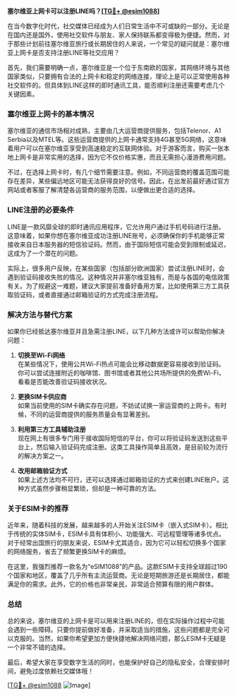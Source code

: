 **塞尔维亚上网卡可以注册LINE吗？[[TG💪+ @esim1088](https://t.me/s/esim1088)]**

在当今数字化时代，社交媒体已经成为人们日常生活中不可或缺的一部分。无论是在国内还是国外，使用社交软件与朋友、家人保持联系都变得极为便捷。然而，对于那些计划前往塞尔维亚旅行或长期居住的人来说，一个常见的疑问就是：塞尔维亚上网卡是否支持注册LINE等社交应用？

首先，我们需要明确一点，塞尔维亚是一个位于东南欧的国家，其网络环境与其他国家类似，只要拥有合法的上网卡和稳定的网络连接，理论上是可以正常使用各种社交软件的。但具体到LINE这样的即时通讯工具，能否顺利注册还需要考虑几个关键因素。

### **塞尔维亚上网卡的基本情况**

塞尔维亚的通信市场相对成熟，主要由几大运营商提供服务，包括Telenor、A1 Serbia以及MTEL等。这些运营商提供的上网卡通常支持4G甚至5G网络，这意味着用户可以在塞尔维亚享受到高速稳定的互联网体验。对于游客而言，购买一张本地上网卡是非常实用的选择，因为它不仅价格实惠，而且无需担心漫游费用问题。

不过，在选择上网卡时，有几个细节需要注意。例如，不同运营商的覆盖范围可能存在差异，某些偏远地区可能无法获得良好的信号。因此，在出发前最好通过官方网站或者客服了解清楚各运营商的服务范围，以便做出更合适的选择。

### **LINE注册的必要条件**

LINE是一款风靡全球的即时通讯应用程序，它允许用户通过手机号码进行注册。这意味着，如果你想在塞尔维亚成功注册LINE账号，必须确保你的手机能够正常接收来自日本服务器的短信验证码。然而，由于国际短信可能会受到限制或延迟，这成为了一个潜在的问题。

实际上，很多用户反映，在某些国家（包括部分欧洲国家）尝试注册LINE时，会遇到验证码接收失败的情况。这种情况并非塞尔维亚独有，而是与各国的电信政策有关。为了规避这一难题，建议大家提前准备好备用方案，比如使用第三方工具获取验证码，或者直接通过邮箱验证的方式完成注册流程。

### **解决方法与替代方案**

如果你已经抵达塞尔维亚并且急需注册LINE，以下几种方法或许可以帮助你解决问题：

1. **切换至Wi-Fi网络**  
   在某些情况下，使用公共Wi-Fi热点可能会比移动数据更容易接收到验证码。你可以尝试连接附近的咖啡馆、图书馆或者其他公共场所提供的免费Wi-Fi，看看是否能改善验证码接收状况。

2. **更换SIM卡供应商**  
   如果当前使用的SIM卡确实存在问题，不妨试试换一家运营商的上网卡。有时候，不同的运营商提供的服务质量会有显著差别。

3. **利用第三方工具辅助注册**  
   现在网上有很多专门用于接收国际短信的平台，你可以将验证码发送到这些平台上，然后输入验证码完成注册。这类工具操作简单且高效，是目前较为流行的解决方案之一。

4. **改用邮箱验证方式**  
   如果上述方法均不可行，还可以选择通过邮箱验证的方式来创建LINE账户。这种方式虽然步骤稍显繁琐，但却是一种可靠的方法。

### **关于ESIM卡的推荐**

近年来，随着科技的发展，越来越多的人开始关注ESIM卡（嵌入式SIM卡）。相比于传统的实体SIM卡，ESIM卡具有体积小、功能强大、可远程管理等诸多优点。对于经常出国旅行的朋友来说，ESIM卡尤其适合，因为它可以轻松切换多个国家的网络服务，省去了频繁更换SIM卡的麻烦。

在这里，我强烈推荐一款名为“eSIM1088”的产品。这款ESIM卡支持全球超过190个国家和地区，覆盖了几乎所有主流运营商。无论是短期旅游还是长期居住，都能满足你的需求。此外，它的价格也非常亲民，非常适合预算有限的用户群体。

### **总结**

总的来说，塞尔维亚的上网卡是可以用来注册LINE的，但在实际操作过程中可能会遇到一些障碍。只要你提前做好准备，并采取适当的措施，这些问题都是完全可以克服的。当然，如果你希望更加方便快捷地解决网络问题，那么ESIM卡无疑是一个非常不错的选择。

最后，希望大家在享受数字生活的同时，也能保护好自己的隐私安全，合理安排时间，避免过度依赖社交媒体哦！

[[TG💪+ @esim1088](https://t.me/s/esim1088) ![Image](https://i.postimg.cc/4NQfJmqS/Snipaste-2025-05-13-00-14-12.png)]